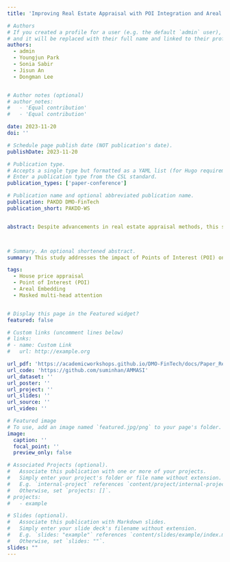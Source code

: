 ```yaml
---
title: 'Improving Real Estate Appraisal with POI Integration and Areal Embedding'

# Authors
# If you created a profile for a user (e.g. the default `admin` user), write the username (folder name) here
# and it will be replaced with their full name and linked to their profile.
authors:
  - admin
  - Youngjun Park
  - Sonia Sabir
  - Jisun An
  - Dongman Lee


# Author notes (optional)
# author_notes:
#   - 'Equal contribution'
#   - 'Equal contribution'

date: 2023-11-20
doi: ''

# Schedule page publish date (NOT publication's date).
publishDate: 2023-11-20

# Publication type.
# Accepts a single type but formatted as a YAML list (for Hugo requirements).
# Enter a publication type from the CSL standard.
publication_types: ['paper-conference']

# Publication name and optional abbreviated publication name.
publication: PAKDD DMO-FinTech
publication_short: PAKDD-WS


abstract: Despite advancements in real estate appraisal methods, this study primarily focuses on two pivotal challenges. Firstly, we explore the often-underestimated impact of Points of Interest (POI) on property values, emphasizing the necessity for a comprehensive, data-driven approach to feature selection. Secondly, we integrate road-network-based Areal Embedding to enhance spatial understanding for real estate appraisal. We first propose a revised method for POI feature extraction, and discuss the impact of each POI for house price appraisal. Then we present the Areal embedding-enabled Masked Multihead Attention-based Spatial Interpolation for House Price Prediction (AMMASI) model, an improvement upon the existing ASI model, which leverages masked multi-head attention on geographic neighbor houses and similar-featured houses. Our model outperforms current baselines and also offers promising avenues for future optimization in real estate appraisal methodologies.



# Summary. An optional shortened abstract.
summary: This study addresses the impact of Points of Interest (POI) on property values and introduces the AMMASI model, which enhances real estate appraisal by incorporating road-network-based Areal Embedding and masked multi-head attention, significantly improving house price prediction compared to existing models.

tags:
  - House price appraisal
  - Point of Interest (POI)
  - Areal Embedding
  - Masked multi-head attention


# Display this page in the Featured widget?
featured: false

# Custom links (uncomment lines below)
# links:
# - name: Custom Link
#   url: http://example.org

url_pdf: 'https://academicworkshops.github.io/DMO-FinTech/docs/Paper_Real_Estate_Appraisal.pdf'
url_code: 'https://github.com/suminhan/AMMASI'
url_dataset: ''
url_poster: ''
url_project: ''
url_slides: ''
url_source: ''
url_video: ''

# Featured image
# To use, add an image named `featured.jpg/png` to your page's folder.
image:
  caption: ''
  focal_point: ''
  preview_only: false

# Associated Projects (optional).
#   Associate this publication with one or more of your projects.
#   Simply enter your project's folder or file name without extension.
#   E.g. `internal-project` references `content/project/internal-project/index.md`.
#   Otherwise, set `projects: []`.
# projects:
#   - example

# Slides (optional).
#   Associate this publication with Markdown slides.
#   Simply enter your slide deck's filename without extension.
#   E.g. `slides: "example"` references `content/slides/example/index.md`.
#   Otherwise, set `slides: ""`.
slides: ""
---
```

